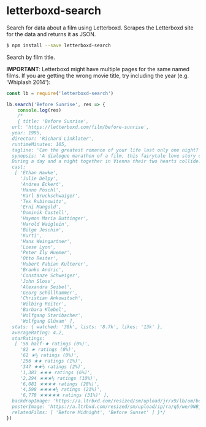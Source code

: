 # letterboxd-search

Search for data about a film using Letterboxd. Scrapes the Letterboxd site for the data and returns it as JSON.

``` bash
$ npm install --save letterboxd-search
```

Search by film title.

**IMPORTANT**: Letterboxd might have multiple pages for the same named films. If you are getting the wrong movie title, try including the year (e.g. 'Whiplash 2014'):

``` JavaScript
const lb = require('letterboxd-search')

lb.search('Before Sunrise', res => {
    console.log(res)
    /*
    { title: 'Before Sunrise',
  url: 'https://letterboxd.com/film/before-sunrise',
  year: 1995,
  director: 'Richard Linklater',
  runtimeMinutes: 105,
  tagline: 'Can the greatest romance of your life last only one night?',
  synopsis: 'A dialogue marathon of a film, this fairytale love story of an American boy and French girl.
  During a day and a night together in Vienna their two hearts collide.',
  cast: 
   [ 'Ethan Hawke',
     'Julie Delpy',
     'Andrea Eckert',
     'Hanno Pöschl',
     'Karl Bruckschwaiger',
     'Tex Rubinowitz',
     'Erni Mangold',
     'Dominik Castell',
     'Haymon Maria Buttinger',
     'Harold Waiglein',
     'Bilge Jeschim',
     'Kurti',
     'Hans Weingartner',
     'Liese Lyon',
     'Peter Ily Huemer',
     'Otto Reiter',
     'Hubert Fabian Kulterer',
     'Branko Andric',
     'Constanze Schweiger',
     'John Sloss',
     'Alexandra Seibel',
     'Georg Schöllhammer',
     'Christian Ankowitsch',
     'Wilbirg Reiter',
     'Barbara Klebel',
     'Wolfgang Staribacher',
     'Wolfgang Glüxam' ],
  stats: { watched: '38k', lists: '8.7k', likes: '13k' },
  averageRating: 4.2,
  starRatings: 
   [ '58 half-★ ratings (0%)',
     '82 ★ ratings (0%)',
     '61 ★½ ratings (0%)',
     '256 ★★ ratings (1%)',
     '347 ★★½ ratings (2%)',
     '1,383 ★★★ ratings (6%)',
     '2,294 ★★★½ ratings (10%)',
     '6,081 ★★★★ ratings (28%)',
     '4,598 ★★★★½ ratings (21%)',
     '6,778 ★★★★★ ratings (31%)' ],
  backdropImage: 'https://a.ltrbxd.com/resized/sm/upload/jr/x9/lb/om/before-sunrise-1200-1200-675-675-crop-000000.jpg?k=533134e640',
  posterImage: 'https://a.ltrbxd.com/resized/sm/upload/ip/ra/q5/we/9NBjDNPHA6SkThIweOs8iCfsA8a-0-230-0-345-crop.jpg?k=71947838b2',
  relatedFilms: [ 'Before Midnight', 'Before Sunset' ] }*/
})
```

